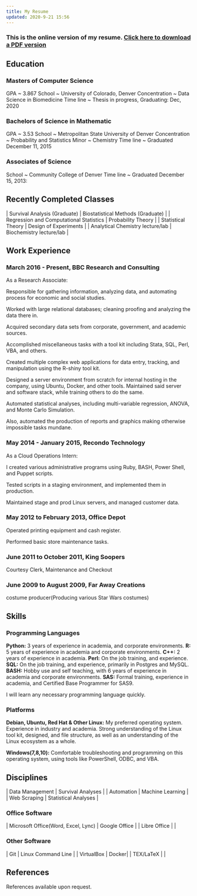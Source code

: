 ```yaml
---
title: My Resume
updated: 2020-9-21 15:56
---
```




### This is the online version of my resume. [Click here to download a PDF version](/download/Rory_Flynn_Resume.pdf)

## Education

### Masters of Computer Science
GPA ~ 3.867
School 
 ~ University of Colorado, Denver
Concentration 
 ~ Data Science in Biomedicine
Time line
 ~ Thesis in progress, Graduating: Dec, 2020

### Bachelors of Science in Mathematic
GPA ~ 3.53
School 
 ~ Metropolitan State University of Denver
Concentration
 ~ Probability and Statistics
Minor
 ~ Chemistry
Time line
 ~  Graduated December 11, 2015


### Associates of Science
School 
 ~ Community College of Denver
Time line
 ~ Graduated December 15, 2013: 


## Recently Completed Classes

| Survival Analysis (Graduate)            | Biostatistical Methods (Graduate) |
| Regression and Computational Statistics | Probability Theory                |
| Statistical Theory                      | Design of Experiments             |
| Analytical Chemistry lecture/lab        | Biochemistry lecture/lab          |
 
## Work Experience

### March 2016 - Present, BBC Research and Consulting
 
As a Research Associate: 

Responsible for gathering information, analyzing data, and automating process for economic and social studies. 

Worked with large relational databases; cleaning proofing and analyzing the data there in. 

Acquired secondary data sets from corporate, government, and academic sources. 

Accomplished miscellaneous tasks with a tool kit including Stata, SQL, Perl, VBA, and others.

Created multiple complex web applications for data entry, tracking, and manipulation using the R-shiny
tool kit.

Designed a server environment from scratch for internal hosting in the company, using Ubuntu, Docker, and other tools. Maintained said server and software stack, while training others to do the same.

Automated statistical analyses, including multi-variable regression, ANOVA, and Monte Carlo Simulation.

Also, automated the production of reports and graphics making otherwise impossible tasks mundane.

### May 2014 - January 2015, Recondo Technology
 
As a Cloud Operations Intern: 

I created various administrative programs using Ruby, BASH, Power Shell, and Puppet scripts.

Tested scripts in a staging environment, and implemented them in production. 

Maintained stage and prod Linux servers, and managed customer data.


### May 2012 to February 2013, Office Depot
 
Operated printing equipment and cash register.

Performed basic store maintenance tasks.


### June 2011 to October 2011, King Soopers

Courtesy Clerk, Maintenance and Checkout

### June 2009 to August 2009, Far Away Creations

costume producer(Producing various Star Wars costumes)

## Skills


### Programming Languages

**Python:** 3 years of experience in academia, and corporate environments.
**R:**      5 years of experience in academia and corporate environments.
**C++:**    2 years of experience in academia.
**Perl:**   On the job training, and experience.
**SQL:**    On the job training, and experience, primarily in Postgres and MySQL.
**BASH:**   Hobby use and self teaching, with 6 years of experience in academia and corporate environments. 
**SAS:**    Formal training, experience in academia, and Certified Base Programmer for SAS9.

I will learn any necessary programming language quickly.

### Platforms

**Debian, Ubuntu, Red Hat & Other Linux:** My preferred operating system. Experience in industry and
academia. Strong understanding of the Linux tool kit, designed, and file structure, as well as an
understanding of the Linux ecosystem as a whole.

**Windows(7,8,10):** Comfortable troubleshooting and programming on this operating system, using tools
like PowerShell, ODBC, and VBA.


## Disciplines

| Data Management  |  Survival Analyses    | 
| Automation       |  Machine Learning     | 
| Web Scraping     |  Statistical Analyses | 


### Office Software

| Microsoft Office(Word, Excel, Lync) | Google Office |
| Libre Office |  |


### Other Software

| Git        |  Linux Command Line | 
| VirtualBox |  Docker| 
| TEX/LaTeX  | | 

## References


References available upon request.
